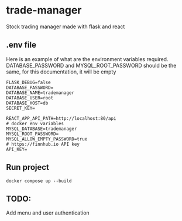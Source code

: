 # trade-manager
Stock trading manager made with flask and react

## .env file
Here is an example of what are the environment variables required.
DATABASE_PASSWORD and MYSQL_ROOT_PASSWORD should be the same, for this documentation, it will be empty
```
FLASK_DEBUG=false
DATABASE_PASSWORD=
DATABASE_NAME=trademanager
DATABASE_USER=root
DATABASE_HOST=db
SECRET_KEY=

REACT_APP_API_PATH=http://localhost:80/api
# docker env variables
MYSQL_DATABASE=trademanager
MYSQL_ROOT_PASSWORD=
MYSQL_ALLOW_EMPTY_PASSWORD=true
# https://finnhub.io API key
API_KEY=
```
## Run project

`docker compose up --build`


## TODO:
Add menu and user authentication
